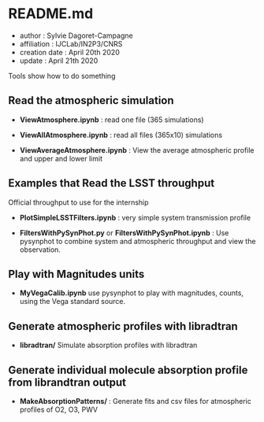 # README.md

- author : Sylvie Dagoret-Campagne
- affiliation : IJCLab/IN2P3/CNRS
- creation date : April 20th 2020
- update : April 21th 2020


Tools show how to do something

## Read the atmospheric simulation

- **ViewAtmosphere.ipynb** : read one file (365 simulations)	

- **ViewAllAtmosphere.ipynb** : read all files (365x10) simulations

- **ViewAverageAtmosphere.ipynb** : View the average atmospheric profile and upper and lower limit


## Examples that Read the LSST throughput

Official throughput to use for the internship

- **PlotSimpleLSSTFilters.ipynb** : very simple system transmission profile

- **FiltersWithPySynPhot.py**  or **FiltersWithPySynPhot.ipynb** : Use pysynphot to combine system and atmospheric throughput and view the observation.

## Play with Magnitudes units
 - **MyVegaCalib.ipynb** use pysynphot to play with magnitudes, counts, using the Vega standard source.

 
## Generate atmospheric profiles with libradtran

- **libradtran/**
Simulate absorption profiles with libradtran

## Generate individual molecule absorption profile from librandtran output

- **MakeAbsorptionPatterns/** : Generate fits and csv files for atmospheric profiles of O2, O3, PWV
